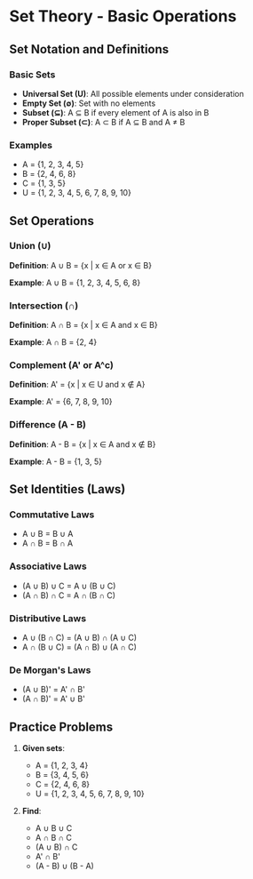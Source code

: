 # Set Theory - Basic Operations

## Set Notation and Definitions

### Basic Sets
- **Universal Set (U)**: All possible elements under consideration
- **Empty Set (∅)**: Set with no elements
- **Subset (⊆)**: A ⊆ B if every element of A is also in B
- **Proper Subset (⊂)**: A ⊂ B if A ⊆ B and A ≠ B

### Examples
- A = {1, 2, 3, 4, 5}
- B = {2, 4, 6, 8}
- C = {1, 3, 5}
- U = {1, 2, 3, 4, 5, 6, 7, 8, 9, 10}

## Set Operations

### Union (∪)
**Definition**: A ∪ B = {x | x ∈ A or x ∈ B}

**Example**: A ∪ B = {1, 2, 3, 4, 5, 6, 8}

### Intersection (∩)
**Definition**: A ∩ B = {x | x ∈ A and x ∈ B}

**Example**: A ∩ B = {2, 4}

### Complement (A' or A^c)
**Definition**: A' = {x | x ∈ U and x ∉ A}

**Example**: A' = {6, 7, 8, 9, 10}

### Difference (A - B)
**Definition**: A - B = {x | x ∈ A and x ∉ B}

**Example**: A - B = {1, 3, 5}

## Set Identities (Laws)

### Commutative Laws
- A ∪ B = B ∪ A
- A ∩ B = B ∩ A

### Associative Laws
- (A ∪ B) ∪ C = A ∪ (B ∪ C)
- (A ∩ B) ∩ C = A ∩ (B ∩ C)

### Distributive Laws
- A ∪ (B ∩ C) = (A ∪ B) ∩ (A ∪ C)
- A ∩ (B ∪ C) = (A ∩ B) ∪ (A ∩ C)

### De Morgan's Laws
- (A ∪ B)' = A' ∩ B'
- (A ∩ B)' = A' ∪ B'

## Practice Problems

1. **Given sets**:
   - A = {1, 2, 3, 4}
   - B = {3, 4, 5, 6}
   - C = {2, 4, 6, 8}
   - U = {1, 2, 3, 4, 5, 6, 7, 8, 9, 10}

2. **Find**:
   - A ∪ B ∪ C
   - A ∩ B ∩ C
   - (A ∪ B) ∩ C
   - A' ∩ B'
   - (A - B) ∪ (B - A)
